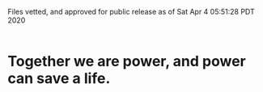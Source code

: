Files vetted, and approved for public release as of Sat Apr  4 05:51:28 PDT 2020<br><br><h1>Together we are power, and power can save a life.</h1>
